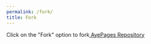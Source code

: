 ```yaml
---
permalink: /fork/
title: Fork
---
```


Click on the "Fork" option to fork[ AyePages Repository ](https://github.com/ayepages/ayepages.github.io)
